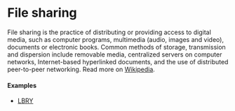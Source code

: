 # File sharing

File sharing is the practice of distributing or providing access to digital media, such as computer programs, multimedia (audio, images and video), documents or electronic books. Common methods of storage, transmission and dispersion include removable media, centralized servers on computer networks, Internet-based hyperlinked documents, and the use of distributed peer-to-peer networking. Read more on [Wikipedia](https://en.wikipedia.org/wiki/File_sharing).

#### Examples
- [LBRY](lbry)
